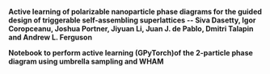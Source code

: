 **Active learning of polarizable nanoparticle phase diagrams for the guided design of triggerable self-assembling superlattices -- Siva Dasetty, Igor Coropceanu, Joshua Portner, Jiyuan Li, Juan J. de Pablo, Dmitri Talapin and Andrew L. Ferguson**

**Notebook to perform active learning (GPyTorch)of the 2-particle phase diagram using umbrella sampling and WHAM**
